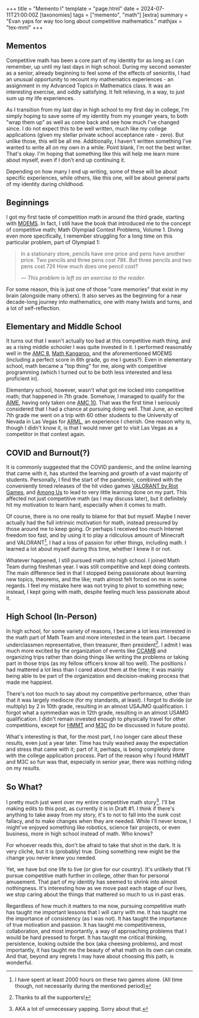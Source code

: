 +++
title = "Memento I"
template = "page.html"
date = 2024-07-11T21:00:00Z
[taxonomies]
tags = ["memento", "math"]
[extra]
summary = "Evan yaps for way too long about competitive mathematics."
mathjax = "tex-mml"
+++

## Mementos
Competitive math has been a core part of my identity for as long as I can remember, up until my last days in high school. During my second semester as a senior, already beginning to feel some of the effects of senioritis, I had an unusual opportunity to recount my mathematics experiences - an assignment in my Advanced Topics in Mathematics class. It was an interesting exercise, and oddly satisfying. It felt relieving, in a way, to just sum up my life experiences. 

As I transition from my last day in high school to my first day in college, I'm simply hoping to save some of my identity from my younger years, to both "wrap them up" as well as come back and see how much I've changed since. I do not expect this to be well written, much like my college applications (given my stellar private school acceptance rate - zero). But unlike those, this will be all me. Additionally, I haven't written something I've wanted to write all on my own in a while. Point blank, I'm not the best writer. That's okay. I'm hoping that something like this will help me learn more about myself, even if I don't end up continuing it.

Depending on how many I end up writing, some of these will be about specific experiences, while others, like this one, will be about general parts of my identity during childhood.

## Beginnings
I got my first taste of competition math in around the third grade, starting with [MOEMS](https://moems.org/). In fact, I still have the book that introduced me to the concept of competitive math; Math Olympiad Contest Problems, Volume 1. Diving even more specifically, I remember struggling for a long time on this particular problem, part of Olympiad 1:

> In a stationary store, pencils have one price and pens have another price. Two pencils and three pens cost 78&#162;. But three pencils and two pens cost 72&#162; How much does one pencil cost?</p>
> &#8212; <cite>This problem is left as an exercise to the reader.</cite>

For some reason, this is just one of those "core memories" that exist in my brain (alongside many others). It also serves as the beginning for a near decade-long journey into mathematics, one with many twists and turns, and a lot of self-reflection.

## Elementary and Middle School
It turns out that I wasn't actually too bad at this competitive math thing, and as a rising middle schooler I was quite invested in it. I performed reasonably well in the [AMC 8](https://artofproblemsolving.com/wiki/index.php/AMC_8), [Math Kangaroo](https://mathkangaroo.org/mks/), and the aforementioned MOEMS (including a perfect score in 6th grade, go me I guess?). Even in elementary school, math became a "top thing" for me, along with competitive programming (which I turned out to be both less interested and less proficient in). 

Elementary school, however, wasn't what got me locked into competitive math; that happened in 7th grade. Somehow, I managed to qualify for the [AIME](https://artofproblemsolving.com/wiki/index.php/American_Invitational_Mathematics_Examination), having only taken one [AMC 10](https://artofproblemsolving.com/wiki/index.php/AMC_10). That was the first time I seriously considered that I had a chance at pursuing doing well. That June, an excited 7th grade me went on a trip with 60 other students to the University of Nevada in Las Vegas for [ARML](https://arml3.com/), an experience I cherish. One reason why is, though I didn't know it, is that I would never get to visit Las Vegas as a competitor in that contest again. 

## COVID and Burnout(?)
It is commonly suggested that the COVID pandemic, and the online learning that came with it, has stunted the learning and growth of a vast majority of students. Personally, I find the start of the pandemic, combined with the conveniently timed releases of the hit video games [VALORANT by Riot Games](https://playvalorant.com/en-us/), and [Among Us](https://www.innersloth.com/games/among-us/) to lead to very little learning done on my part. This affected not just competitive math (as I may discuss later), but it definitely hit my motivation to learn hard, especially when it comes to math. 

Of course, there is no one really to blame for that but myself. Maybe I never actually had the full intrinsic motivation for math, instead pressured by those around me to keep going. Or perhaps I received too much Internet freedom too fast, and by using it to play a ridiculous amount of Minecraft and VALORANT[^1], I had a loss of passion for other things, including math. I learned a lot about myself during this time, whether I knew it or not.

Whatever happened, I still pursued math into high school. I joined Math Team during freshman year. I was still competitive and kept doing contests. The main difference lied in that I stopped being passionate about learning new topics, theorems, and the like; math almost felt forced on me in some regards. I feel my mistake here was not trying to pivot to something new; instead, I kept going with math, despite feeling much less passionate about it.

## High School (In-Person)
In high school, for some variety of reasons, I became a lot less interested in the math part of Math Team and more interested in the team part. I became underclassmen representative, then treasurer, then president[^2]. I admit I was much more excited by the organization of events like [CCAMB](https://ccamb.org/) and organizing trips rather than doing things like writing the problems or taking part in those trips (as my fellow officers know all too well). The positions I had mattered a lot less than I cared about them at the time; it was mainly being able to be part of the organization and decision-making process that made me happiest.

There's not too much to say about my competitive performance, other than that it was largely mediocre (for my standards, at least). I forgot to divide (or multiply) by 2 in 10th grade, resulting in an almost USAJMO qualification. I forgot what a symmedian was in 12th grade, resulting in an almost USAMO qualification. I didn't remain invested enough to physically travel for other competitions, except for [HMMT](https://www.hmmt.org/) and [M3C](https://m3challenge.siam.org/home-page/) (to be discussed in future posts).

What's interesting is that, for the most part, I no longer care about these results, even just a year later. Time has truly washed away the expectation and stress that came with it; part of it, perhaps, is being completely done with the college application process. Part of the reason why I found HMMT and M3C so fun was that, especially in senior year, there was nothing riding on my results.

## So What?
I pretty much just went over my entire competitive math story[^3]. I'll be making edits to this post, as currently it is in Draft #1. I think if there's anything to take away from my story, it's to not to fall into the sunk cost fallacy, and to make changes when they are needed. While I'll never know, I might've enjoyed something like robotics, science fair projects, or even business, more in high school instead of math. Who knows?

For whoever reads this, don't be afraid to take that shot in the dark. It is very cliché, but it is (probably) true. Doing something new might be the change you never knew you needed.

Yet, we have but one life to live (or give for our country). It's unlikely that I'll pursue competitive math further in college, other than for personal amusement. That part of my identity has seemed to shrink into almost nothingness. It's interesting how as we move past each stage of our lives, we stop caring about the things that mattered so much to us in past eras.

Regardless of how much it matters to me now, pursuing competitive math has taught me important lessons that I will carry with me. It has taught me the importance of consistency (as I was not). It has taught the importance of true motivation and passion. It has taught me competitiveness, collaboration, and most importantly, a way of approaching problems that I would be hard pressed to forget. It has taught me critical thinking, persistence, looking outside the box (aka cheesing problems), and most importantly, it has taught me the beauty of what math on its own can create. And that, beyond any regrets I may have about choosing this path, is wonderful.

[^1]: I have spent at least 2000 hours on these two games alone. (All time though, not necessarily during the mentioned period)

[^2]: Thanks to all the supporters!

[^3]: AKA a lot of unnecessary yapping. Sorry about that.